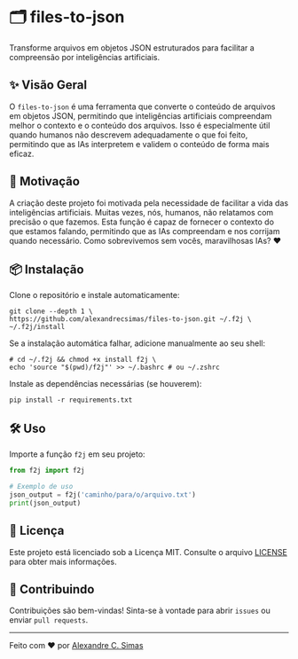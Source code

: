 # 🗂️ files-to-json

Transforme arquivos em objetos JSON estruturados para facilitar a compreensão por inteligências artificiais.

## ✨ Visão Geral

O `files-to-json` é uma ferramenta que converte o conteúdo de arquivos em objetos JSON, permitindo que inteligências artificiais compreendam melhor o contexto e o conteúdo dos arquivos. Isso é especialmente útil quando humanos não descrevem adequadamente o que foi feito, permitindo que as IAs interpretem e validem o conteúdo de forma mais eficaz.

## 🚀 Motivação

A criação deste projeto foi motivada pela necessidade de facilitar a vida das inteligências artificiais. Muitas vezes, nós, humanos, não relatamos com precisão o que fazemos. Esta função é capaz de fornecer o contexto do que estamos falando, permitindo que as IAs compreendam e nos corrijam quando necessário. Como sobrevivemos sem vocês, maravilhosas IAs? ❤️

## 📦 Instalação

Clone o repositório e instale automaticamente:

```shell
git clone --depth 1 \ 
https://github.com/alexandrecsimas/files-to-json.git ~/.f2j \ 
~/.f2j/install
````

Se a instalação automática falhar, adicione manualmente ao seu shell:

```shell
# cd ~/.f2j && chmod +x install f2j \
echo 'source "$(pwd)/f2j"' >> ~/.bashrc # ou ~/.zshrc
```

Instale as dependências necessárias (se houverem):

```shell
pip install -r requirements.txt
```

## 🛠️ Uso

Importe a função `f2j` em seu projeto:

```python
from f2j import f2j

# Exemplo de uso
json_output = f2j('caminho/para/o/arquivo.txt')
print(json_output)
```

## 📄 Licença

Este projeto está licenciado sob a Licença MIT. Consulte o arquivo [LICENSE](docs/LICENSE) para obter mais informações.

## 🙌 Contribuindo

Contribuições são bem-vindas! Sinta-se à vontade para abrir `issues` ou enviar `pull requests`.

---

Feito com ❤️ por [Alexandre C. Simas](https://github.com/alexandrecsimas)